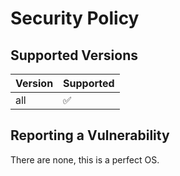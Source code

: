 # Security Policy

## Supported Versions

| Version | Supported          |
| ------- | ------------------ |
| all     | :white_check_mark: |

## Reporting a Vulnerability

There are none, this is a perfect OS.
